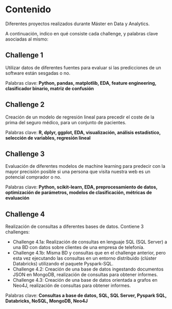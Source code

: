# Contenido
Diferentes proyectos realizados durante Máster en Data y Analytics.

A continuación, indico en qué consiste cada challenge, y palabras clave asociadas al mismo:

## Challenge 1
Utilizar datos de diferentes fuentes para evaluar si las predicciones de un software están sesgadas o no.

Palabras clave: **Python, pandas, matplotlib, EDA, feature engineering, clasificador binario, matriz de confusión**

## Challenge 2
Creación de un modelo de regresión lineal para precedir el coste de la prima del seguro médico, para un conjunto de pacientes.

Palabras clave: **R, dplyr, ggplot, EDA, visualización, análisis estadístico, selección de variables, regresión lineal**

##  Challenge 3
Evaluación de diferentes modelos de machine learning para predecir con la mayor precisión posible si una persona que visita nuestra web es un potencial comprador o no.

Palabras clave: **Python, scikit-learn, EDA, preprocesamiento de datos, optimización de parámetros, modelos de clasificación, métricas de evaluación**

##  Challenge 4
Realización de consultas a diferentes bases de datos. Contiene 3 challenges:
- Challenge 4.1a: Realización de consultas en lenguaje SQL (SQL Server) a una BD con datos sobre clientes de una empresa de telefonía.
- Challenge 4.1b: Misma BD y consultas que en el challenge anterior, pero esta vez ejecutando las consultas en un entorno distribuido (clúster Databricks) utilizando el paquete Pyspark-SQL.
- Challenge 4.2: Creación de una base de datos ingestando documentos JSON en MongoDB, realización de consultas para obtener informes.
- Challenge 4.3: Creación de una base de datos orientada a grafos en Neo4J, realización de consultas para obtener informes.

Palabras clave: **Consultas a base de datos, SQL, SQL Server, Pyspark SQL, Databricks, NoSQL, MongoDB, Neo4J**
